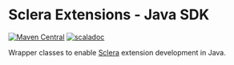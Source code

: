 # Sclera Extensions - Java SDK
[![Maven Central](https://maven-badges.herokuapp.com/maven-central/com.scleradb/sclera-extensions-java-sdk_2.13/badge.svg)](https://maven-badges.herokuapp.com/maven-central/com.scleradb/sclera-extensions-java-sdk_2.13)
[![scaladoc](https://javadoc.io/badge2/com.scleradb/sclera-extensions-java-sdk_2.13/scaladoc.svg)](https://javadoc.io/doc/com.scleradb/sclera-extensions-java-sdk_2.13)

Wrapper classes to enable [Sclera](https://www.scleradb.com) extension development in Java.

